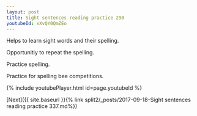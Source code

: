 ```yaml
---
layout: post
title: Sight sentences reading practice 290
youtubeId: xXvQY0QmZEo
---
```

 
 
Helps to learn sight words and their spelling.

Opportunitiy to repeat the spelling. 

Practice spelling. 
 
Practice for spelling bee competitions. 
 
{% include youtubePlayer.html id=page.youtubeId %}
 
 

[Next]({{ site.baseurl }}{% link  split2/_posts/2017-09-18-Sight sentences reading practice 337.md%})
 
